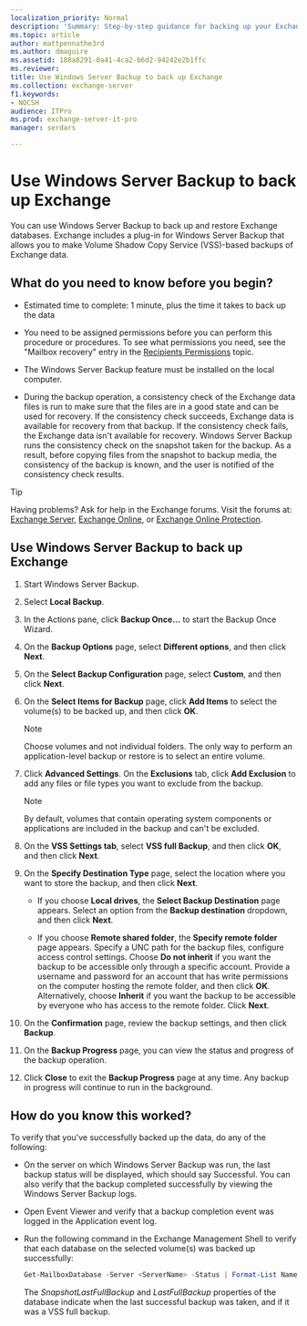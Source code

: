 ```yaml
---
localization_priority: Normal
description: 'Summary: Step-by-step guidance for backing up your Exchange Server 2016 and Exchange Server 2019 Sdata.'
ms.topic: article
author: mattpennathe3rd
ms.author: dmaguire
ms.assetid: 188a8291-0a41-4ca2-b6d2-94242e2b1ffc
ms.reviewer: 
title: Use Windows Server Backup to back up Exchange
ms.collection: exchange-server
f1.keywords:
- NOCSH
audience: ITPro
ms.prod: exchange-server-it-pro
manager: serdars

---
```


# Use Windows Server Backup to back up Exchange

You can use Windows Server Backup to back up and restore Exchange databases. Exchange includes a plug-in for Windows Server Backup that allows you to make Volume Shadow Copy Service (VSS)-based backups of Exchange data.

## What do you need to know before you begin?

- Estimated time to complete: 1 minute, plus the time it takes to back up the data

- You need to be assigned permissions before you can perform this procedure or procedures. To see what permissions you need, see the "Mailbox recovery" entry in the [Recipients Permissions](../../permissions/feature-permissions/recipient-permissions.md) topic.

- The Windows Server Backup feature must be installed on the local computer.

- During the backup operation, a consistency check of the Exchange data files is run to make sure that the files are in a good state and can be used for recovery. If the consistency check succeeds, Exchange data is available for recovery from that backup. If the consistency check fails, the Exchange data isn't available for recovery. Windows Server Backup runs the consistency check on the snapshot taken for the backup. As a result, before copying files from the snapshot to backup media, the consistency of the backup is known, and the user is notified of the consistency check results.

> [!TIP]
> Having problems? Ask for help in the Exchange forums. Visit the forums at: [Exchange Server](https://go.microsoft.com/fwlink/p/?linkId=60612), [Exchange Online](https://go.microsoft.com/fwlink/p/?linkId=267542), or [Exchange Online Protection](https://go.microsoft.com/fwlink/p/?linkId=285351).

## Use Windows Server Backup to back up Exchange

1. Start Windows Server Backup.

2. Select **Local Backup**.

3. In the Actions pane, click **Backup Once...** to start the Backup Once Wizard.

4. On the **Backup Options** page, select **Different options**, and then click **Next**.

5. On the **Select Backup Configuration** page, select **Custom**, and then click **Next**.

6. On the **Select Items for Backup** page, click **Add Items** to select the volume(s) to be backed up, and then click **OK**.

   > [!NOTE]
   > Choose volumes and not individual folders. The only way to perform an application-level backup or restore is to select an entire volume.

7. Click **Advanced Settings**. On the **Exclusions** tab, click **Add Exclusion** to add any files or file types you want to exclude from the backup.

   > [!NOTE]
   > By default, volumes that contain operating system components or applications are included in the backup and can't be excluded.

8. On the **VSS Settings tab**, select **VSS full Backup**, and then click **OK**, and then click **Next**.

9. On the **Specify Destination Type** page, select the location where you want to store the backup, and then click **Next**.

   - If you choose **Local drives**, the **Select Backup Destination** page appears. Select an option from the **Backup destination** dropdown, and then click **Next**.

   - If you choose **Remote shared folder**, the **Specify remote folder** page appears. Specify a UNC path for the backup files, configure access control settings. Choose **Do not inherit** if you want the backup to be accessible only through a specific account. Provide a username and password for an account that has write permissions on the computer hosting the remote folder, and then click **OK**. Alternatively, choose **Inherit** if you want the backup to be accessible by everyone who has access to the remote folder. Click **Next**.

10. On the **Confirmation** page, review the backup settings, and then click **Backup**.

11. On the **Backup Progress** page, you can view the status and progress of the backup operation.

12. Click **Close** to exit the **Backup Progress** page at any time. Any backup in progress will continue to run in the background.

## How do you know this worked?

To verify that you've successfully backed up the data, do any of the following:

- On the server on which Windows Server Backup was run, the last backup status will be displayed, which should say Successful. You can also verify that the backup completed successfully by viewing the Windows Server Backup logs.

- Open Event Viewer and verify that a backup completion event was logged in the Application event log.

- Run the following command in the Exchange Management Shell to verify that each database on the selected volume(s) was backed up successfully:

  ```powershell
  Get-MailboxDatabase -Server <ServerName> -Status | Format-List Name,*FullBackup
  ```

  The _SnapshotLastFullBackup_ and _LastFullBackup_ properties of the database indicate when the last successful backup was taken, and if it was a VSS full backup.
